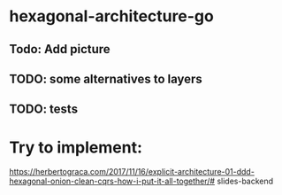 # hexagonal-architecture-go

## Todo: Add picture
## TODO: some alternatives to layers
## TODO: tests

# Try to implement:
https://herbertograca.com/2017/11/16/explicit-architecture-01-ddd-hexagonal-onion-clean-cqrs-how-i-put-it-all-together/# slides-backend
